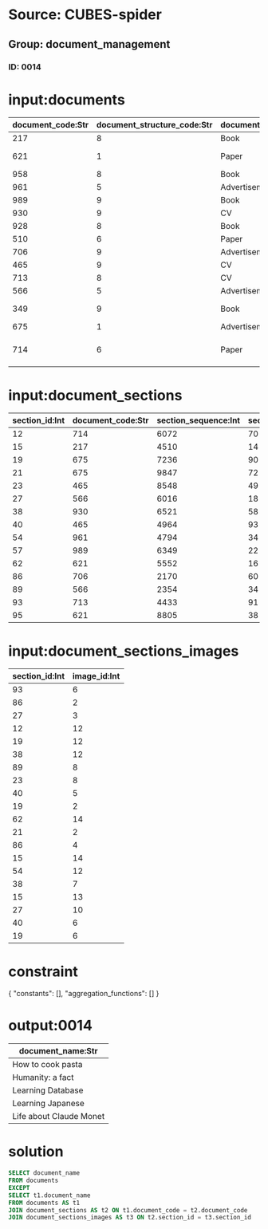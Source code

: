 # Source: CUBES-spider
## Group: document_management
### ID: 0014

# input:documents

| document_code:Str | document_structure_code:Str | document_type_code:Str | access_count:Int | document_name:Str |
|---|---|---|---|---|
| 217 | 8 | Book | 1864 | Learning English |
| 621 | 1 | Paper | 8208 | Research about Art history |
| 958 | 8 | Book | 3769 | Learning Database |
| 961 | 5 | Advertisement | 6661 | Summer Sails |
| 989 | 9 | Book | 2910 | Learning Japanese |
| 930 | 9 | CV | 6345 | David CV |
| 928 | 8 | Book | 2045 | How to cook pasta |
| 510 | 6 | Paper | 3479 | Humanity: a fact |
| 706 | 9 | Advertisement | 8623 | Winter Sails |
| 465 | 9 | CV | 5924 | John CV |
| 713 | 8 | CV | 2294 | Joe CV |
| 566 | 5 | Advertisement | 3289 | Spring Sails |
| 349 | 9 | Book | 1219 | Life about Claude Monet |
| 675 | 1 | Advertisement | 7509 | Fall Sails |
| 714 | 6 | Paper | 9948 | Relationships between History and Arts |

# input:document_sections

| section_id:Int | document_code:Str | section_sequence:Int | section_code:Str | section_title:Str |
|---|---|---|---|---|
| 12 | 714 | 6072 | 70 | after |
| 15 | 217 | 4510 | 14 | after |
| 19 | 675 | 7236 | 90 | after |
| 21 | 675 | 9847 | 72 | before |
| 23 | 465 | 8548 | 49 | after |
| 27 | 566 | 6016 | 18 | before |
| 38 | 930 | 6521 | 58 | after |
| 40 | 465 | 4964 | 93 | after |
| 54 | 961 | 4794 | 34 | before |
| 57 | 989 | 6349 | 22 | after |
| 62 | 621 | 5552 | 16 | after |
| 86 | 706 | 2170 | 60 | after |
| 89 | 566 | 2354 | 34 | before |
| 93 | 713 | 4433 | 91 | before |
| 95 | 621 | 8805 | 38 | before |

# input:document_sections_images

| section_id:Int | image_id:Int |
|---|---|
| 93 | 6 |
| 86 | 2 |
| 27 | 3 |
| 12 | 12 |
| 19 | 12 |
| 38 | 12 |
| 89 | 8 |
| 23 | 8 |
| 40 | 5 |
| 19 | 2 |
| 62 | 14 |
| 21 | 2 |
| 86 | 4 |
| 15 | 14 |
| 54 | 12 |
| 38 | 7 |
| 15 | 13 |
| 27 | 10 |
| 40 | 6 |
| 19 | 6 |

# constraint

{
  "constants": [],
  "aggregation_functions": []
}

# output:0014

| document_name:Str |
|---|
| How to cook pasta |
| Humanity: a fact |
| Learning Database |
| Learning Japanese |
| Life about Claude Monet |

# solution

```sql
SELECT document_name
FROM documents
EXCEPT
SELECT t1.document_name
FROM documents AS t1
JOIN document_sections AS t2 ON t1.document_code = t2.document_code
JOIN document_sections_images AS t3 ON t2.section_id = t3.section_id
```
